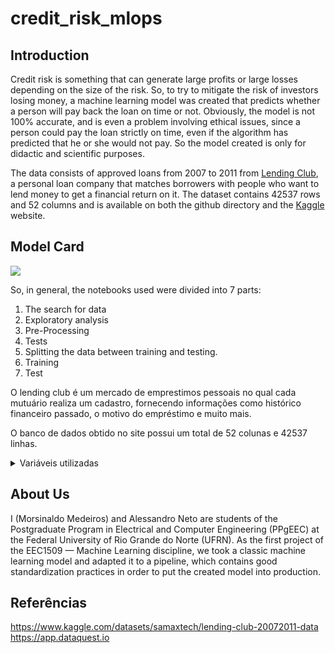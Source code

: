 # credit_risk_mlops

## Introduction
Credit risk is something that can generate large profits or large losses depending on the size of the risk. So, to try to mitigate the risk of investors losing money, a machine learning model was created that predicts whether a person will pay back the loan on time or not. Obviously, the model is not 100% accurate, and is even a problem involving ethical issues, since a person could pay the loan strictly on time, even if the algorithm has predicted that he or she would not pay. So the model created is only for didactic and scientific purposes.

The data consists of approved loans from 2007 to 2011 from [Lending Club](www.lendingclub.com), a personal loan company that matches borrowers with people who want to lend money to get a financial return on it. The dataset contains 42537 rows and 52 columns and is available on both the github directory and the [Kaggle](https://www.kaggle.com/datasets/samaxtech/lending-club-20072011-data) website.

## Model Card

<img align="center" src="https://digital.hbs.edu/platform-digit/wp-content/uploads/sites/2/2019/02/LC-Logo-Official-min-1100x200.png" />

So, in general, the notebooks used were divided into 7 parts:

  1. The search for data
  2. Exploratory analysis
  3. Pre-Processing
  4. Tests
  5. Splitting the data between training and testing.
  6. Training
  7. Test

O lending club é um mercado de emprestimos pessoais no qual cada mutuário realiza um cadastro, fornecendo informações como histórico financeiro passado, o motivo do empréstimo e muito mais.

O banco de dados obtido no site  possui um total de 52 colunas e 42537 linhas.

<details>
<summary>Variáveis utilizadas</summary>
<p align = "left">
<b>loan_amnt</b>  - O valor listado do empréstimo solicitado pelo mutuário.  </br>
<b>int_rate</b> - Taxa de juros do empréstimo.  </br>
<b>installment</b> - O pagamento mensal devido pelo mutuário caso o empréstimo se origine.  </br>
<b>emp_length</b> - Tempo de trabalho em anos.  </br>
<b>annual_inc</b> - Renda anual autodeclarada pelo mutuário durante o registro.  </br>
<b>dti</b> - Índice calculado usando o total de pagamentos mensais da dívida do mutuário sobre o total das obrigações da dívida.  </br>
<b>delinq_2yrs</b> - O número de incidências de inadimplência há mais de 30 dias nos últimos 2 anos.  </br>
<b>inq_last_6mths</b> - O número de consultas nos últimos 6 meses (excluindo consultas de automóveis e hipotecas).  </br>
<b>open_acc</b> - O número de linhas de cédito abertas no arquivo do mutuário.  </br>
<b>pub_rec</b> - Número de registros publicos depreciativos.  </br>
<b>revol_bal</b> - Saldo total rotativo de crédito.  </br>
<b>revol_util</b> - Taxa de utilização da linha rotativa.  </br>
<b>total_acc</b> - Total de linhas de crédito atualmente no arquivo de crédito do mutuário.  </br>
<b>home_ownership</b> - O status de propriedade da casa fornecido pelo mutuário durante o registro. Nossos valores são: ALUGUEL, PRÓPRIO, HIPOTECA, OUTROS.  </br>
<b>verification_status</b> - Indica se a renda foi verificada por LC, não verificada, ou se a fonte de renda foi verificada.  </br>
<b>purpose</b> - Uma categoria fornecida pelo mutuário para a solicitação de empréstimo.  </br>
<b>term</b> - O número de pagamentos do empréstimo. Os valores estão em meses e podem ser 36 ou 60.  </br>
</p> 

</details>


## About Us
I (Morsinaldo Medeiros) and Alessandro Neto are students of the Postgraduate Program in Electrical and Computer Engineering (PPgEEC) at the Federal University of Rio Grande do Norte (UFRN). As the first project of the EEC1509 — Machine Learning discipline, we took a classic machine learning model and adapted it to a pipeline, which contains good standardization practices in order to put the created model into production.

## Referências

https://www.kaggle.com/datasets/samaxtech/lending-club-20072011-data  
https://app.dataquest.io

